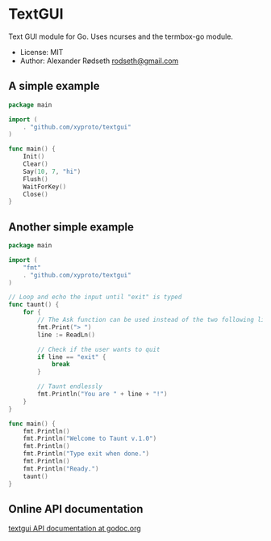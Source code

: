TextGUI
=======

Text GUI module for Go. Uses ncurses and the termbox-go module.

* License: MIT
* Author: Alexander Rødseth <rodseth@gmail.com>


A simple example
----------------

```go
package main

import (
	. "github.com/xyproto/textgui"
)

func main() {
	Init()
	Clear()
	Say(10, 7, "hi")
	Flush()
	WaitForKey()
	Close()
}
```

Another simple example
----------------------

```go
package main

import (
	"fmt"
	. "github.com/xyproto/textgui"
)

// Loop and echo the input until "exit" is typed
func taunt() {
	for {
		// The Ask function can be used instead of the two following lines
		fmt.Print("> ")
		line := ReadLn()

		// Check if the user wants to quit
		if line == "exit" {
			break
		}

		// Taunt endlessly
		fmt.Println("You are " + line + "!")
	}
}

func main() {
	fmt.Println()
	fmt.Println("Welcome to Taunt v.1.0")
	fmt.Println()
	fmt.Println("Type exit when done.")
	fmt.Println()
	fmt.Println("Ready.")
	taunt()
}
```

Online API documentation
------------------------

[textgui API documentation at godoc.org](http://godoc.org/github.com/xyproto/textgui)
